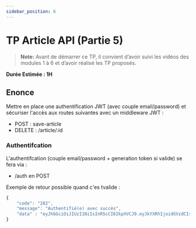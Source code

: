 ```yaml
---
sidebar_position: 6
---
```


# TP Article API (Partie 5)

> **Note:** Avant de démarrer ce TP, il convient d’avoir suivi les vidéos des modules 1 à 6 et d’avoir réalisé les TP proposés.

**Durée Estimée : 1H**

## Enonce

Mettre en place une authentification JWT (avec couple email/password) et sécuriser l'accès aux routes suivantes avec un middleware JWT :

- POST : save-article
- DELETE : /article/:id

### Authentifcation

L'authentifcation (couple email/password + generation token si valide) se fera via :
- /auth en POST

Exemple de retour possible quand c'es tvalide :

```js
{
    "code": "202",
    "message": "Authentifié(e) avec succès",
    "data" : "eyJhbGciOiJIUzI1NiIsInR5cCI6IkpXVCJ9.eyJkYXRhIjoidGVzdCIsImlhdCI6MTcxNTc4MTYyOSwiZXhwIjoxNzE1NzgxNjU5fQ.duAdZD16pOQbN2BaxXq-heYAiWswyeEl5z5m3z17iHs"
}
```